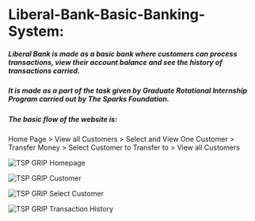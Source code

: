 # Liberal-Bank-Basic-Banking-System: 


##### Liberal Bank is made as a basic bank  where customers can process transactions, view their account balance and see the history of transactions carried.

##### It is made as a part of the task given by Graduate Rotational Internship Program carried out by The Sparks Foundation. 

##### The basic flow of the website is:
Home Page > View all Customers > Select and View One Customer > Transfer Money > Select Customer to Transfer to > View all Customers

![TSP GRIP Homepage](https://user-images.githubusercontent.com/68430857/125992493-b9b6aac0-5521-4a57-be71-bc94fac4a954.PNG)

![TSP GRIP Customer](https://user-images.githubusercontent.com/68430857/125992531-7340d97e-e75f-4df5-9950-3f359ba40f41.PNG)

![TSP GRIP Select Customer](https://user-images.githubusercontent.com/68430857/125992533-e481abd6-535d-4d35-a627-3a54a8920432.PNG)

![TSP GRIP Transaction History](https://user-images.githubusercontent.com/68430857/125992546-0325a965-6610-4711-a974-3ffcb8d38745.PNG)
